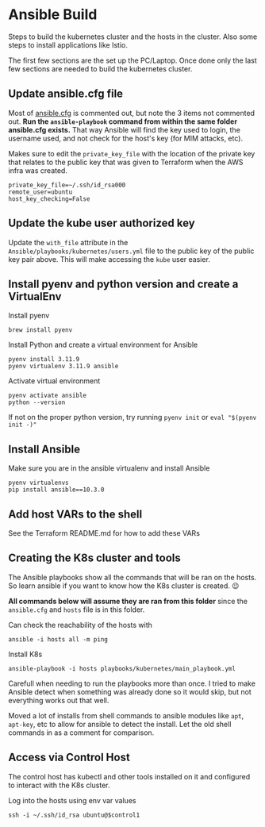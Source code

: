 # Ansible Build
Steps to build the kubernetes cluster and the hosts in the cluster. Also some steps to install applications like Istio.

The first few sections are the set up the PC/Laptop. Once done only the last few sections are needed to build the kubernetes cluster.

## Update ansible.cfg file
Most of [ansible.cfg](https://docs.ansible.com/ansible/latest/reference_appendices/config.html#the-configuration-file) is commented out, but note the 3 items not commented out. **Run the `ansible-playbook` command from within the same folder ansible.cfg exists.** That way Ansible will find the key used to login, the username used, and not check for the host's key (for MIM attacks, etc).

Makes sure to edit the `private_key_file` with the location of the private key that relates to the public key that was given to Terraform when the AWS infra was created.
```
private_key_file=~/.ssh/id_rsa000
remote_user=ubuntu
host_key_checking=False
``` 

## Update the kube user authorized key
Update the `with_file` attribute in the `Ansible/playbooks/kubernetes/users.yml` file to the public key of the public key pair above. This will make accessing the `kube` user easier.

## Install pyenv and python version and create a VirtualEnv
Install pyenv
```
brew install pyenv
```
Install Python and create a virtual environment for Ansible
```
pyenv install 3.11.9
pyenv virtualenv 3.11.9 ansible
```
Activate virtual environment
```
pyenv activate ansible
python --version
```
If not on the proper python version, try running `pyenv init` or `eval "$(pyenv init -)"`

## Install Ansible
Make sure you are in the ansible virtualenv and install Ansible
```
pyenv virtualenvs
pip install ansible==10.3.0
```

## Add host VARs to the shell
See the Terraform README.md for how to add these VARs

## Creating the K8s cluster and tools
The Ansible playbooks show all the commands that will be ran on the hosts. So learn ansible if you want to know how the K8s cluster is created. 😉

**All commands below will assume they are ran from this folder** since the `ansible.cfg` and `hosts` file is in this folder.

Can check the reachability of the hosts with
```
ansible -i hosts all -m ping
```
Install K8s
```
ansible-playbook -i hosts playbooks/kubernetes/main_playbook.yml
```
Carefull when needing to run the playbooks more than once. I tried to make Ansible detect when something was already done so it would skip, but not everything works out that well.

Moved a lot of installs from shell commands to ansible modules like `apt`, `apt-key`, etc to allow for ansible to detect the install. Let the old shell commands in as a comment for comparison.

## Access via Control Host
The control host has kubectl and other tools installed on it and configured to interact with the K8s cluster.

Log into the hosts using env var values
```
ssh -i ~/.ssh/id_rsa ubuntu@$control1
```